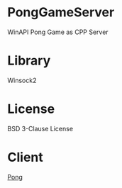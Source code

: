 # PongGameServer
WinAPI Pong Game as CPP Server

# Library
Winsock2

# License
BSD 3-Clause License

# Client
[Pong](https://github.com/DaLae37/Pong)
